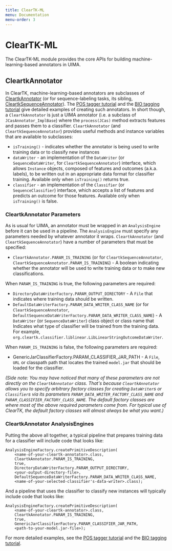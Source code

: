 ```yaml
---
title: ClearTK-ML
menu: Documentation
menu-order: 3
---
```


# ClearTK-ML

The ClearTK-ML module provides the core APIs for building machine-learning-based annotators in UIMA.

## CleartkAnnotator

In ClearTK, machine-learning-based annotators are subclasses of  [CleartkAnnotator](https://github.com/ClearTK/cleartk/blob/master/cleartk-ml/src/main/java/org/cleartk/ml/CleartkAnnotator.java) (or for sequence-labeling tasks, its sibling, [CleartkSequenceAnnotator](https://github.com/ClearTK/cleartk/blob/master/cleartk-ml/src/main/java/org/cleartk/ml/CleartkSequenceAnnotator.java)). The [POS tagger tutorial](tutorial/sequence_classifier.html) and the [BIO tagging tutorial](tutorial/chunking_classifier.html) give detailed examples of creating such annotators. In short though, a `CleartkAnnotator` is just a UIMA annotator (i.e. a subclass of `JCasAnnotator_ImplBase`) where the `process(JCas)` method extracts features and passes them to a classifier. `CleartkAnnotator` (and `CleartkSequenceAnnotator`) provides useful methods and instance variables that are available to subclasses:

 * `isTraining()` - indicates whether the annotator is being used to write training data or to classify new instances
 * `dataWriter` - an implementation of the `DataWriter` (or `SequenceDataWriter`, for `CleartkSequenceAnnotator`) interface, which allows `Instance` objects, composed of features and outcomes (a.k.a. labels), to be written out in an appropriate data format for classifier training. Available only when `isTraining()` returns true.
 * `classifier` - an implementation of the `Classifier` (or `SequenceClassifier`) interface, which accepts a list of features and predicts an outcome for those features. Available only when `isTraining()` is false.

### CleartkAnnotator Parameters

As is usual for UIMA, an annotator must be wrapped in an `AnalysisEngine` before it can be used in a pipeline. The `AnalysisEngine` must specify any parameters needed by whatever annotator it wraps. `CleartkAnnotator` (and `CleartkSequenceAnnotator`) have a number of parameters that must be specified:

 * `CleartkAnnotator.PARAM_IS_TRAINING` (or for `CleartkSequenceAnnotator`, `CleartkSequenceAnnotator.PARAM_IS_TRAINING`) - A boolean indicating whether the annotator will be used to write training data or to make new classifications.

When `PARAM_IS_TRAINING` is true, the following parameters are required:

 * `DirectoryDataWriterFactory.PARAM_OUTPUT_DIRECTORY` - A `File` that indicates where training data should be written.
 * `DefaultDataWriterFactory.PARAM_DATA_WRITER_CLASS_NAME` (or for `CleartkSequenceAnnotator`, `DefaultSequenceDataWriterFactory.PARAM_DATA_WRITER_CLASS_NAME`) - A `DataWriter` (or `SequenceDataWriter`) class object or class name that Indicates what type of classifier will be trained from the training data. For example, `org.cleartk.classifier.liblinear.LibLinearStringOutcomeDataWriter`.

When `PARAM_IS_TRAINING` is false, the following parameters are required:

* GenericJarClassifierFactory.PARAM\_CLASSIFIER\_JAR\_PATH - A `File`, `URL` or classpath path that locates the trained `model.jar` that should be loaded for the classifier.

_(Side note: You may have noticed that many of these parameters are not directly on the `CleartkAnnotator` class. That's because `CleartkAnnotator` allows you to specify arbitrary factory classes for creating `DataWriter`s or `Classifier`s via its parameters `PARAM_DATA_WRITER_FACTORY_CLASS_NAME` and `PARAM_CLASSIFIER_FACTORY_CLASS_NAME`. The default factory classes are where most of the above required parameters come from. For typical use of ClearTK, the default factory classes will almost always be what you want.)_

### CleartkAnnotator AnalysisEngines

Putting the above all together, a typical pipeline that prepares training data for a classifier will include code that looks like:

    AnalysisEngineFactory.createPrimitiveDescription(
        <name-of-your-cleartk-annotator>.class,
        CleartkAnnotator.PARAM_IS_TRAINING,
        true,
        DirectoryDataWriterFactory.PARAM_OUTPUT_DIRECTORY,
        <your-output-directory-file>,
        DefaultSequenceDataWriterFactory.PARAM_DATA_WRITER_CLASS_NAME,
        <name-of-your-selected-classifier's-data-writer>.class);

And a pipeline that uses the classifier to classify new instances will typically include code that looks like:

    AnalysisEngineFactory.createPrimitiveDescription(
        <name-of-your-cleartk-annotator>.class,
        CleartkAnnotator.PARAM_IS_TRAINING,
        true,
        GenericJarClassifierFactory.PARAM_CLASSIFIER_JAR_PATH,
        <path-to-your-model.jar-file>);

For more detailed examples, see the [POS tagger tutorial](tutorial/sequence_classifier.html) and the [BIO tagging tutorial](tutorial/chunking_classifier.html).